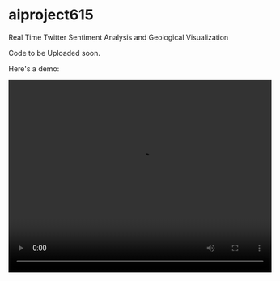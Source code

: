 # aiproject615
Real Time Twitter Sentiment Analysis and Geological Visualization

Code to be Uploaded soon.

Here's a demo:

 <video width="520" height="380" controls>
  <source src="demo.mkv">
Your browser does not support the video tag.
</video> 
